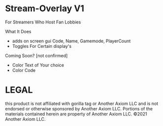 # Stream-Overlay V1
For Streamers Who Host Fan Lobbies

What It Does
+ adds on screen gui Code, Name, Gamemode, PlayerCount
+ Toggles For Certain display's

Coming Soon? [not confirmed]
+ Color Text of Your choice
+ Color Code

# LEGAL
this product is not affiliated with gorilla tag or 
Another Axiom LLC and is not endorsed or
otherwise sponsored by Another Axiom LLC.
Portions of the materials contained herein are 
property of Another Axiom LLC. ©2021 Another 
Axiom LLC.


